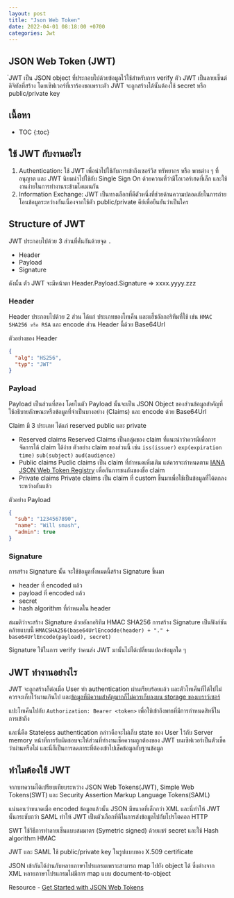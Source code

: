 ```yaml
---
layout: post
title: "Json Web Token"
date: 2022-04-01 08:18:00 +0700
categories: Jwt
---
```


## JSON Web Token (JWT)

๋JWT เป็น JSON object ที่ประกอบไปด้วยข้อมูลไว้ใช้สำหรับการ verify ตัว JWT เป็นลายเซ็นต์ดิจิทัลที่สร้าง
โดยเซิฟเวอร์ที่เราร้องขอเพราะตัว JWT จะถูกสร้างได้นั้นต้องใช้ secret หรือ public/private key

## เนื้อหา

* TOC
{:toc}

## ใช้ JWT กับงานอะไร

1. Authentication: ใช้ JWT เพื่อนำไปใช้กับการเข้าถึงเซอร์วิส ทรัพยากร หรือ พาธต่าง ๆ ที่อนุญาต และ JWT นิยมนำไปใช้กับ Single Sign On ด้วยความที่ว่ามีโอเวอร์เฮดที่เล็ก และใช้งานง่ายในการทำงานระข้ามโดเมนกัน
2. Information Exchange: JWT เป็นทางเลือกที่ดีตัวหนึ่งที่ช่วยด้านความปลอดภัยในการถ่ายโอนข้อมูลระหว่างกันเนื่องจากใช้ตัว public/private คีย์เพื่อยืนยันว่าเป็นใคร

## Structure of JWT

JWT ประกอบไปด้วย 3 ส่วนที่คั่นกันด้วยจุด `.`

- Header
- Payload
- Signature

ดังนั้น ตัว JWT จะมีหน้าตา Header.Payload.Signature => xxxx.yyyy.zzz

### Header

Header ประกอบไปด้วย 2 ส่วน ได้แก่ ประเภทของโทเค็น และแฮ็ชอัลกอริทึมที่ใช้ เช่น `HMAC SHA256 หรือ RSA` และ encode ส่วน Header นี้ด้วย Base64Url

ตัวอย่างของ Header

```json
{
  "alg": "HS256",
  "typ": "JWT"
}
```

### Payload

Payload เป็นส่วนที่สอง โดยในตัว Payload นั้นจะเป็น JSON Object ของส่วนข้อมูลสำคัญที่ใช้อธิบายลักษณะหรือข้อมูลที่จำเป็นบางอย่าง (Claims) และ encode ด้วย Base64Url

Claim มี 3 ประเภท ได้แก่ reserved public และ private

- Reserved claims
  Reserved Claims เป็นกลุ่มของ claim ที่แนะนำว่าควรมีเพื่อการจัดการได้ claim ได้ง่าย ตัวอย่าง claim ของส่วนนี้ เช่น `iss(issuer)` `exp(expiration time)` `sub(subject)` `aud(audience)`
- Public claims
  Puclic claims เป็น claim ที่กำหนดเพิ่มเติม แต่ควรจะกำหนดตาม [IANA JSON Web Token Registry](https://www.iana.org/assignments/jwt/jwt.xhtml) เพื่อกันการชนกันของชื่อ claim
- Private claims
  Private claims เป็น claim ที่ custom ขึ้นมาเพื่อใช้เป็นข้อมูลที่ได้ตกลงระหว่างกันแล้ว

ตัวอย่าง Payload

```json
{
  "sub": "1234567890",
  "name": "Will smash",
  "admin": true
}
```

### Signature

การสร้าง Signature นั้น จะใช้ข้อมูลทั้งหมดนี้สร้าง Signature ขึ้นมา

- header ที่ encoded แล้ว
- payload ที่ encoded แล้ว
- secret
- hash algorithm ที่กำหนดใน header

สมมติว่าจะสร้าง Signature ด้วยอัลกอริทึม HMAC SHA256 การสร้าง Signature เป็นฟังก์ชันคล้ายแบบนี้ `HMACSHA256(base64UrlEncodde(header) + "." + base64UrlEncode(payload), secret)`

Signature ใช้ในการ verify ว่าคนส่ง JWT มานั้นไม่ได้เปลี่ยนแปลงข้อมูลใด ๆ

## JWT ทำงานอย่างไร

JWT จะถูกสร้างก็ต่อเมื่อ User ทำ authentication ผ่านเรียบร้อยแล้ว และตัวโทเค็นที่ได้ไปไม่ควรจะเก็บไว้นานเกินไป และ[ข้อมูลที่มีความสำคัญมากก็ไม่ควรเก็บลงบน storage ของเบราว์เซอร์](https://cheatsheetseries.owasp.org/cheatsheets/HTML5_Security_Cheat_Sheet.html#local-storage)

แปะโทเค็นไปกับ `Authorization: Bearer <token>` เพื่อใช้เข้าถึงพาธที่มีการกำหนดสิทธิ์ในการเข้าถึง

และนี่คือ Stateless authentication กล่าวคือจะไม่เก็บ state ของ User ไว้กับ Server memory หน้าที่การรับผิดชอบจะให้ส่วนที่ทำงานเช็คความถูกต้องของ JWT บนเซิฟเวอร์เป็นตัวเช็คว่าผ่านหรือไม่ และนี่ก็เป็นการลดภาระที่ต้องเข้าไปเช็คข้อมูลกับฐานข้อมูล

## ทำไมต้องใช้ JWT

จากบทความได้เปรียบเทียบระหว่าง JSON Web Tokens(JWT), Simple Web Tokens(SWT) และ Security Assertion Markup Language Tokens(SAML)

แน่นอนว่าขนาดเมื่อ encoded ข้อมูลแล้วนั้น JSON มีขนาดที่เล็กกว่า XML และนี่ทำให้ JWT นั้นกระชับกว่า SAML ทำให้ JWT เป็นตัวเลือกที่ดีในการส่งข้อมูลไปกับโปรโตคอล HTTP

SWT ใช้วิธีการทำลายเซ็นแบบสมมาตร (Symetric signed) ด้วยแชร์ secret และใช้ Hash algorithm HMAC

JWT และ SAML ใช้ public/private key ในรูปแบบของ X.509 certificate

JSON เข้ากันได้ง่านกับหลายภาษาโปรแกรมเพราะสามารถ map ไปยัง object ได้ ซึ่งต่างจาก XML หลายภาษาโปรแกรมไม่มีการ map แบบ document-to-object

Resource - [Get Started with JSON Web Tokens](https://auth0.com/learn/json-web-tokens/)

